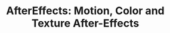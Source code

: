 ---
title: "AfterEffects: Motion, Color and Texture After-Effects"
img: "motion_after.webp"
image_alt: "AfterEffects Image"
link: "./aftereffects/content"
description: |
  AfterEffects is a web-based platform containing code and data for generating motion, color, and texture after-effects. It reproduces these effects according to infomax or error minimization organization goals using Sequential Principal Curves Analysis (SPCA).
references:
  - "Sequential Principal Curves Analysis: Infomax and Error Minimization Applications. Available online with datasets."
type: "code"
layout: "single"
---